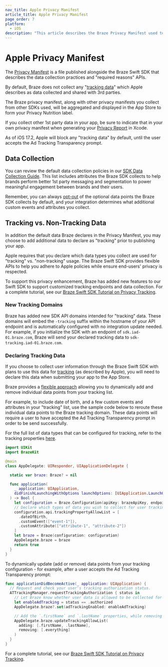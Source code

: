 ```yaml
---
nav_title: Apple Privacy Manifest
article_title: Apple Privacy Manifest
page_order: 7
platform: 
  - iOS
description: "This article describes the Braze Privacy Manifest used to declare data collection in your iOS app"
---
```


# Apple Privacy Manifest

The [Privacy Manifest](https://developer.apple.com/documentation/bundleresources/privacy_manifest_files) is a file published alongside the Braze Swift SDK that describes the data collection practices and "required reasons" APIs.

By default, Braze does not collect any "[tracking data](https://developer.apple.com/app-store/app-privacy-details/#user-tracking)" which Apple describes as data collected and shared with 3rd parties.

The Braze privacy manifest, along with other privacy manifests you collect from other SDKs used, will be aggregated and displayed in the App Store to form your Privacy Nutrition label.

If you collect other 1st party data in your app, be sure to indicate that in your own privacy manifest when generating your [Privacy Report](https://developer.apple.com/documentation/bundleresources/privacy_manifest_files/describing_data_use_in_privacy_manifests#4239187) in Xcode.

As of iOS 17.2, Apple will block any "tracking data" by default, until the user accepts the Ad Tracking Transparency prompt.

## Data Collection

You can review the default data collection policies in our [SDK Data Collection Guide](https://www.braze.com/docs/user_guide/data_and_analytics/user_data_collection/sdk_data_collection/). This list includes attributes the Braze SDK collects to help brands perform better 1st party messaging and segmentation to power meaningful engagement between brands and their users.

Remember, you can always [opt-out](https://www.braze.com/docs/developer_guide/platform_integration_guides/sdk_primer#blocking-data-collection) of the optional data points the Braze SDK collects by default, and your integration determines what additional custom events and attributes you collect.

## Tracking vs. Non-Tracking Data

In addition the default data Braze declares in the Privacy Manifest, you may choose to add additional data to declare as "tracking" prior to publishing your app.

Apple requires that you declare which data types you collect are used for "tracking" vs. "non-tracking" usage. The Braze Swift SDK provides flexible APIs to help you adhere to Apple policies while ensure end-users' privacy is respected.

To support this privacy enhancement, Braze has added new features to our Swift SDK to support customized tracking endpoints and data collection. For a complete tutorial, see our [Braze Swift SDK Tutorial on Privacy Tracking](https://braze-inc.github.io/braze-swift-sdk/tutorials/braze/e1-privacy-tracking/).

### New Tracking Domains

Braze has added new SDK API domains intended for "tracking" data. These domains will embed the `-tracking` suffix within the hostname of your API endpoint and is automatically configured with no integration update needed. For example, if you initialize the SDK with an endpoint of `sdk.iad-01.braze.com`, Braze will send your declared tracking data to `sdk-tracking.iad-01.braze.com`.

### Declaring Tracking Data

If you choose to collect user information through the Braze Swift SDK with plans to use this data for [tracking](https://developer.apple.com/app-store/app-privacy-details/#user-tracking) (as described by Apple), you will need to declare this data when submitting your app to the App Store.

Braze provides a [flexible approach](https://braze-inc.github.io/braze-swift-sdk/tutorials/braze/e1-privacy-tracking/) allowing you to dynamically add and remove individual data points from your tracking list.

For example, to include date of birth, and a few custom events and attributes in your "tracking" list, use the sample code below to reroute these individual data points to the Braze tracking domain. These data points will require a user to have accepted the Ad Tracking Transparency prompt in order to be send successfully.

For the full list of data types that can be configured for tracking, refer to the tracking properties [here](https://braze-inc.github.io/braze-swift-sdk/documentation/brazekit/braze/configuration-swift.class/trackingproperty).

```swift
import UIKit
import BrazeKit

@main
class AppDelegate: UIResponder, UIApplicationDelegate {

  static var braze: Braze? = nil

  func application(
    _ application: UIApplication,
    didFinishLaunchingWithOptions launchOptions: [UIApplication.LaunchOptionsKey: Any]?
  ) -> Bool {
    let configuration = Braze.Configuration(apiKey: brazeApiKey, endpoint: brazeEndpoint)
    // Declare which types of data you wish to collect for user tracking.
    configuration.api.trackingPropertyAllowList = [
      .dateOfBirth,
      .customEvent(["event-1"]),
      .customAttribute(["attribute-1", "attribute-2"])
    ]
    let braze = Braze(configuration: configuration)
    AppDelegate.braze = braze
    return true
  }
}
```


To dynamically update (add or remove) data points from your tracking configuration - for example, after a user accepts the Ad Tracking Transparency prompt:

```swift
func applicationDidBecomeActive(_ application: UIApplication) {
  // Request and check your user's tracking authorization status.
  ATTrackingManager.requestTrackingAuthorization { status in
    // Let Braze know whether user data is allowed to be collected for tracking.
    let enableAdTracking = status == .authorized
    AppDelegate.braze?.set(adTrackingEnabled: enableAdTracking)

    // Add the `.firstName` and `.lastName` properties, while removing the `.everything` configuration.
    AppDelegate.braze.updateTrackingAllowList(
      adding: [.firstName, .lastName],
      removing: [.everything]
    )
  }
}
```

For a complete tutorial, see our [Braze Swift SDK Tutorial on Privacy Tracking](https://braze-inc.github.io/braze-swift-sdk/tutorials/braze/e1-privacy-tracking/).
